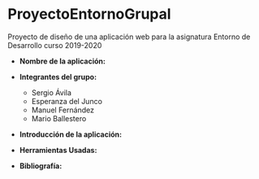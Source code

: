 # ProyectoEntornoGrupal
Proyecto de diseño de una aplicación web para la asignatura Entorno de Desarrollo curso 2019-2020

* **Nombre de la aplicación:**

* **Integrantes del grupo:**
  - Sergio Ávila
  - Esperanza del Junco
  - Manuel Fernández
  - Mario Ballestero
  
* **Introducción de la aplicación:**

* **Herramientas Usadas:**
* **Bibliografía:**
